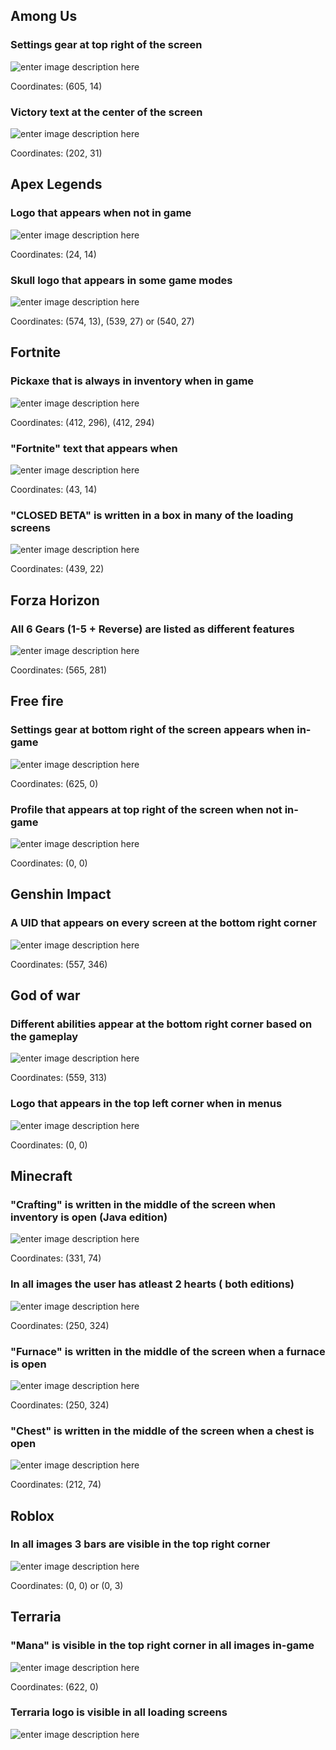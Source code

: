 
## Among Us
### Settings gear at top right of the screen
![enter image description here](https://cdn.discordapp.com/attachments/750660009439920189/933395270396420137/unknown.png)

Coordinates: (605, 14)
### Victory text at the center of the screen
![enter image description here](https://cdn.discordapp.com/attachments/750660009439920189/933395985885966426/unknown.png)

Coordinates: (202, 31)

## Apex Legends
### Logo that appears when not in game
![enter image description here](https://cdn.discordapp.com/attachments/750660009439920189/933396556370022480/unknown.png)

Coordinates: (24, 14)


### Skull logo that appears in some game modes
![enter image description here](https://cdn.discordapp.com/attachments/750660009439920189/933396785391620117/unknown.png)

Coordinates: (574, 13), (539, 27) or (540, 27)

## Fortnite
### Pickaxe that is always in inventory when in game
![enter image description here](https://cdn.discordapp.com/attachments/750660009439920189/933397530492944384/unknown.png)

Coordinates: (412, 296), (412, 294)


### "Fortnite" text that appears when
![enter image description here](https://cdn.discordapp.com/attachments/750660009439920189/933397922572300388/unknown.png)

Coordinates: (43, 14)

### "CLOSED BETA" is written in a box in many of the loading screens
![enter image description here](https://cdn.discordapp.com/attachments/750660009439920189/933398656785215548/unknown.png)

Coordinates: (439, 22)

## Forza Horizon
### All 6 Gears (1-5 + Reverse) are listed as different features
![enter image description here](https://cdn.discordapp.com/attachments/750660009439920189/933399579158773780/unknown.png)

Coordinates: (565, 281)

## Free fire
### Settings gear at bottom right of the screen appears when in-game
![enter image description here](https://cdn.discordapp.com/attachments/750660009439920189/933399873951264808/unknown.png)

Coordinates: (625, 0)


### Profile that appears at top right of the screen when not in-game
![enter image description here](https://cdn.discordapp.com/attachments/750660009439920189/933400317557616660/unknown.png)

Coordinates: (0, 0)

## Genshin Impact
### A UID that appears on every screen at the bottom right corner
![enter image description here](https://cdn.discordapp.com/attachments/750660009439920189/933379812075110430/unknown.png)

Coordinates: (557, 346)

## God of war
### Different abilities appear at the bottom right corner based on the gameplay
![enter image description here](https://cdn.discordapp.com/attachments/750660009439920189/933401216766062692/unknown.png)

Coordinates: (559, 313)

### Logo that appears in the top left corner when in menus
![enter image description here](https://cdn.discordapp.com/attachments/750660009439920189/933401620279087135/unknown.png)

Coordinates: (0, 0)
## Minecraft
### "Crafting" is written in the middle of the screen when inventory is open (Java edition)
![enter image description here](https://cdn.discordapp.com/attachments/750660009439920189/933402077927968818/unknown.png)

Coordinates: (331, 74)

### In all images the user has atleast 2 hearts ( both editions)
![enter image description here](https://cdn.discordapp.com/attachments/750660009439920189/933402903366996028/unknown.png)

Coordinates: (250, 324)
### "Furnace" is written in the middle of the screen when a furnace is open
![enter image description here](https://cdn.discordapp.com/attachments/750660009439920189/933403328581349436/unknown.png)

Coordinates: (250, 324)
### "Chest" is written in the middle of the screen when a chest is open
![enter image description here](https://cdn.discordapp.com/attachments/750660009439920189/933403601764761620/unknown.png)

Coordinates: (212, 74)
## Roblox
### In all images 3 bars are visible in the top right corner
![enter image description here](https://cdn.discordapp.com/attachments/750660009439920189/933404047778644018/unknown.png)

Coordinates: (0, 0) or (0, 3)
## Terraria
### "Mana" is visible in the top right corner in all images in-game 
![enter image description here](https://cdn.discordapp.com/attachments/750660009439920189/933404907007012924/unknown.png)

Coordinates: (622, 0)

### Terraria logo is visible in all loading screens
![enter image description here](https://cdn.discordapp.com/attachments/750660009439920189/933405240043114537/unknown.png)
